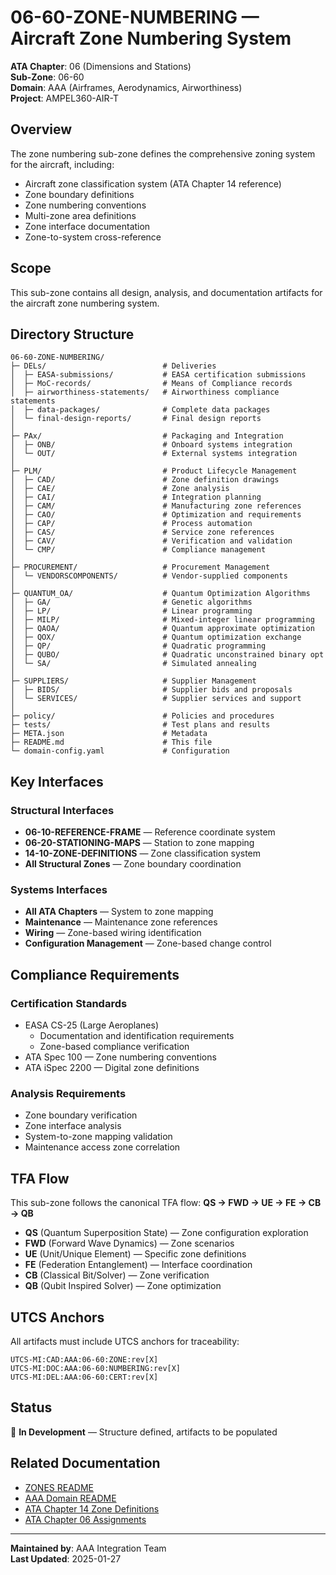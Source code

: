 # 06-60-ZONE-NUMBERING — Aircraft Zone Numbering System

**ATA Chapter**: 06 (Dimensions and Stations)  
**Sub-Zone**: 06-60  
**Domain**: AAA (Airframes, Aerodynamics, Airworthiness)  
**Project**: AMPEL360-AIR-T

## Overview

The zone numbering sub-zone defines the comprehensive zoning system for the aircraft, including:
- Aircraft zone classification system (ATA Chapter 14 reference)
- Zone boundary definitions
- Zone numbering conventions
- Multi-zone area definitions
- Zone interface documentation
- Zone-to-system cross-reference

## Scope

This sub-zone contains all design, analysis, and documentation artifacts for the aircraft zone numbering system.

## Directory Structure

```
06-60-ZONE-NUMBERING/
├─ DELs/                          # Deliveries
│  ├─ EASA-submissions/           # EASA certification submissions
│  ├─ MoC-records/                # Means of Compliance records
│  ├─ airworthiness-statements/   # Airworthiness compliance statements
│  ├─ data-packages/              # Complete data packages
│  └─ final-design-reports/       # Final design reports
│
├─ PAx/                           # Packaging and Integration
│  ├─ ONB/                        # Onboard systems integration
│  └─ OUT/                        # External systems integration
│
├─ PLM/                           # Product Lifecycle Management
│  ├─ CAD/                        # Zone definition drawings
│  ├─ CAE/                        # Zone analysis
│  ├─ CAI/                        # Integration planning
│  ├─ CAM/                        # Manufacturing zone references
│  ├─ CAO/                        # Optimization and requirements
│  ├─ CAP/                        # Process automation
│  ├─ CAS/                        # Service zone references
│  ├─ CAV/                        # Verification and validation
│  └─ CMP/                        # Compliance management
│
├─ PROCUREMENT/                   # Procurement Management
│  └─ VENDORSCOMPONENTS/          # Vendor-supplied components
│
├─ QUANTUM_OA/                    # Quantum Optimization Algorithms
│  ├─ GA/                         # Genetic algorithms
│  ├─ LP/                         # Linear programming
│  ├─ MILP/                       # Mixed-integer linear programming
│  ├─ QAOA/                       # Quantum approximate optimization
│  ├─ QOX/                        # Quantum optimization exchange
│  ├─ QP/                         # Quadratic programming
│  ├─ QUBO/                       # Quadratic unconstrained binary opt
│  └─ SA/                         # Simulated annealing
│
├─ SUPPLIERS/                     # Supplier Management
│  ├─ BIDS/                       # Supplier bids and proposals
│  └─ SERVICES/                   # Supplier services and support
│
├─ policy/                        # Policies and procedures
├─ tests/                         # Test plans and results
├─ META.json                      # Metadata
├─ README.md                      # This file
└─ domain-config.yaml             # Configuration
```

## Key Interfaces

### Structural Interfaces
- **06-10-REFERENCE-FRAME** — Reference coordinate system
- **06-20-STATIONING-MAPS** — Station to zone mapping
- **14-10-ZONE-DEFINITIONS** — Zone classification system
- **All Structural Zones** — Zone boundary coordination

### Systems Interfaces
- **All ATA Chapters** — System to zone mapping
- **Maintenance** — Maintenance zone references
- **Wiring** — Zone-based wiring identification
- **Configuration Management** — Zone-based change control

## Compliance Requirements

### Certification Standards
- EASA CS-25 (Large Aeroplanes)
  - Documentation and identification requirements
  - Zone-based compliance verification
- ATA Spec 100 — Zone numbering conventions
- ATA iSpec 2200 — Digital zone definitions

### Analysis Requirements
- Zone boundary verification
- Zone interface analysis
- System-to-zone mapping validation
- Maintenance access zone correlation

## TFA Flow

This sub-zone follows the canonical TFA flow:
**QS → FWD → UE → FE → CB → QB**

- **QS** (Quantum Superposition State) — Zone configuration exploration
- **FWD** (Forward Wave Dynamics) — Zone scenarios
- **UE** (Unit/Unique Element) — Specific zone definitions
- **FE** (Federation Entanglement) — Interface coordination
- **CB** (Classical Bit/Solver) — Zone verification
- **QB** (Qubit Inspired Solver) — Zone optimization

## UTCS Anchors

All artifacts must include UTCS anchors for traceability:
```
UTCS-MI:CAD:AAA:06-60:ZONE:rev[X]
UTCS-MI:DOC:AAA:06-60:NUMBERING:rev[X]
UTCS-MI:DEL:AAA:06-60:CERT:rev[X]
```

## Status

🚧 **In Development** — Structure defined, artifacts to be populated

## Related Documentation

- [ZONES README](../README.md)
- [AAA Domain README](../../README.md)
- [ATA Chapter 14 Zone Definitions](../../14-HARDWARE-ZONES/)
- [ATA Chapter 06 Assignments](../../../../../1-DIMENSIONS/CANONICAL-TAXONOMY/ata-chapters.csv)

---

**Maintained by**: AAA Integration Team  
**Last Updated**: 2025-01-27

